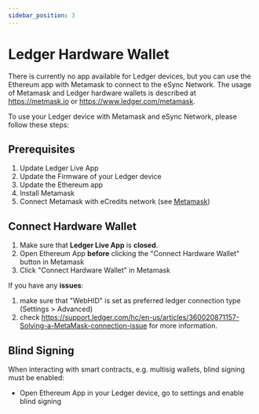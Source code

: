 ```yaml
---
sidebar_position: 3
---
```


# Ledger Hardware Wallet

There is currently no app available for Ledger devices, but you can use the Ethereum app with Metamask to connect
to the eSync Network. The usage of Metamask and Ledger hardware wallets is described at https://metmask.io or
https://www.ledger.com/metamask.

To use your Ledger device with Metamask and eSync Network, please follow these steps:

## Prerequisites

1. Update Ledger Live App
2. Update the Firmware of your Ledger device
3. Update the Ethereum app
4. Install Metamask
5. Connect Metamask with eCredits network (see [Metamask](/docs/tools/))

## Connect Hardware Wallet

1. Make sure that **Ledger Live App** is **closed**.
2. Open Ethereum App **before** clicking the "Connect Hardware Wallet" button in Metamask
3. Click "Connect Hardware Wallet" in Metamask

If you have any **issues**:

1. make sure that "WebHID" is set as preferred ledger connection type (Settings > Advanced)
2. check https://support.ledger.com/hc/en-us/articles/360020871157-Solving-a-MetaMask-connection-issue for more information.

## Blind Signing

When interacting with smart contracts, e.g. multisig wallets, blind signing must be enabled:

- Open Ethereum App in your Ledger device, go to settings and enable blind signing

